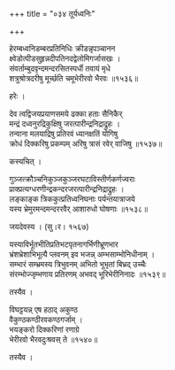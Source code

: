 +++
title = "०३४ तूर्यध्वनिः"

+++


हेरम्बध्वनिडम्बरप्रतिनिधिः क्रीडन्नृपञ्चानन  
क्ष्वेडोत्पीडसुहृन्नदीपतिनदद्वेलोमिगर्जासखः ।  
संवर्ताम्बुदवृन्दमन्दरसितस्पर्धी तवायं मृधे  
शत्रुश्रोत्रदरीषु मूर्च्छति चमूभेरीरवो भैरवः ॥१५३६॥  


हरेः ।  


देव त्वद्विजयप्रयाणसमये ढक्का हताः सैनिकैर्  
मन्द्रं दध्वनुरद्रिकुक्षिषु जरत्पारीन्द्रनिद्राद्रुहः ।  
तन्वाना मलयाद्रिषु प्रतिरवं ध्यानक्षतिं योगिषु  
क्रोधं दिक्करिषु प्रकम्पम् अरिषु त्रासं रवेर् वाजिषु ॥१५३७॥  


कस्यचित् ।  


गुञ्जत्क्रौञ्चनिकुञ्जकुञ्जरघटाविस्तीर्णकर्णज्वराः  
प्राक्प्रत्यग्धरणीन्द्रकन्दरजरत्पारीन्द्रनिद्राद्रुहः ।  
लङ्काङ्क त्रिककुत्प्रतिध्वनिघनाः पर्यन्तयात्राजये  
यस्य भ्रेमुरमन्दमन्दररवैर् आशारुधो घोषणाः ॥१५३८॥  


जयदेवस्य । (सु।र। १५६७)  


यस्याविर्भूतभीतिप्रतिभटपृतनागर्भिणीभ्रूणभार  
भ्रंशभ्रेशाभिभूत्यै प्लवनम् इव भजन्न् अम्भसाम्भोनिधीनाम् ।  
सम्भारं सम्भ्रमस्य त्रिभुवनम् अभितो भूभृतां बिभ्रद् उच्चैः  
संरम्भोज्जृम्भणाय प्रतिरणम् अभवद् भूरिभेरीनिनादः ॥१५३९॥  


तस्यैव ।  


विघट्टयन्न् एष हठाद् अकुण्ठ  
वैकुण्ठकण्ठीरवकण्ठगर्जाम् ।  
भयङ्करो दिक्करिणां रणाग्रे  
भेरीरवो भैरवदुःश्रवस् ते ॥१५४०॥  


तस्यैव ।  

